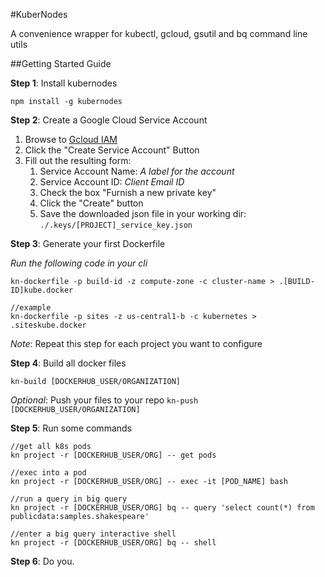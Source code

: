 #KuberNodes

A convenience wrapper for kubectl, gcloud, gsutil and bq command line utils

##Getting Started Guide

__Step 1__: Install kubernodes
```
npm install -g kubernodes
```
__Step 2__: Create a Google Cloud Service Account

1. Browse to [Gcloud IAM](https://console.cloud.google.com/iam-admin/serviceaccounts/project?project=[PROJECT_NAME])
2. Click the "Create Service Account" Button
3. Fill out the resulting form:
    1. Service Account Name: *A label for the account*
    2. Service Account ID: *Client Email ID*
    3.  Check the box "Furnish a new private key"
    4.  Click the "Create" button
    5. Save the downloaded json file in your working dir: `./.keys/[PROJECT]_service_key.json`

__Step 3__: Generate your first Dockerfile

*Run the following code in your cli*
```
kn-dockerfile -p build-id -z compute-zone -c cluster-name > .[BUILD-ID]kube.docker

//example
kn-dockerfile -p sites -z us-central1-b -c kubernetes > .siteskube.docker
```
_Note_: Repeat this step for each project you want to configure

__Step 4__:  Build all docker files
```
kn-build [DOCKERHUB_USER/ORGANIZATION]
```
*Optional*: Push your files to your repo `kn-push [DOCKERHUB_USER/ORGANIZATION]`

__Step 5__: Run some commands
```
//get all k8s pods
kn project -r [DOCKERHUB_USER/ORG] -- get pods

//exec into a pod
kn project -r [DOCKERHUB_USER/ORG] -- exec -it [POD_NAME] bash

//run a query in big query
kn project -r [DOCKERHUB_USER/ORG] bq -- query 'select count(*) from publicdata:samples.shakespeare'

//enter a big query interactive shell
kn project -r [DOCKERHUB_USER/ORG] bq -- shell
```

__Step 6__: Do you.
